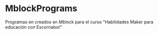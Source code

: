 # MblockPrograms
 Programas en creados en Mblock para el curso "Habilidades Maker para educación con Escornabot"
